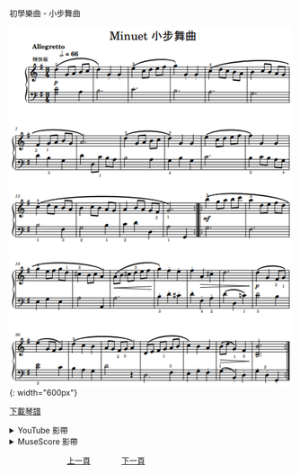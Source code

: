 ﻿---
keywords: 初學樂曲 - 小步舞曲
---
初學樂曲 - 小步舞曲

![小步舞曲](/assets/Piano/B-Minuet.png){: width="600px"}


<a href="/assets/Piano/B-Minuet.pdf" target="_blank">下載琴譜</a>

<details>
  <summary>YouTube 影帶</summary>
<ol>
<iframe width="560" height="315" src="https://www.youtube.com/embed/34-OXiQs4Dw" title="小步舞曲" frameborder="0" allow="accelerometer; autoplay; clipboard-write; encrypted-media; gyroscope; picture-in-picture; web-share" allowfullscreen></iframe>
</ol>
</details>

<details>
  <summary>MuseScore 影帶</summary>
<ol>
<a href="https://musescore.com/user/65457238/scores/11041846?share=copy_link" target="_blank">Open to Play</a>
</ol>
</details>


&nbsp;&nbsp;&nbsp;&nbsp;&nbsp;&nbsp;&nbsp;&nbsp;&nbsp;&nbsp;&nbsp;&nbsp;
&nbsp;&nbsp;&nbsp;&nbsp;&nbsp;&nbsp;&nbsp;&nbsp;&nbsp;&nbsp;&nbsp;&nbsp;
[上一頁](B-EdelWeiss)
&nbsp;&nbsp;&nbsp;&nbsp;&nbsp;&nbsp;&nbsp;&nbsp;&nbsp;&nbsp;&nbsp;&nbsp;
[下一頁](B-Romance)









